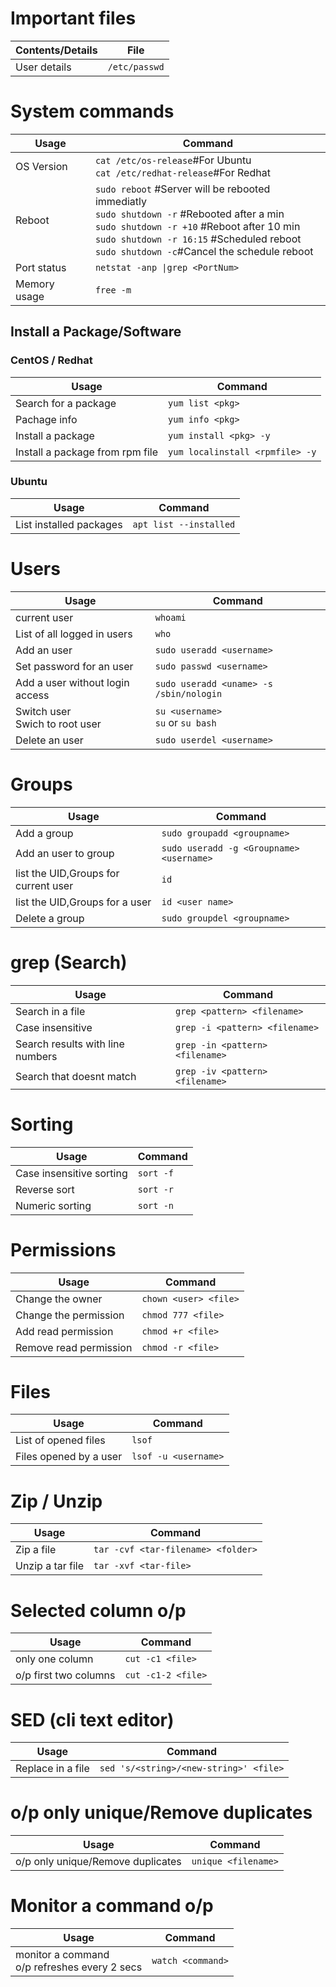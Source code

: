 # Important files
Contents/Details | File
---------------- | ----
User details | `/etc/passwd`

# System commands
Usage | Command
------ | ------
  OS Version | `cat /etc/os-release`#For Ubuntu</br>`cat /etc/redhat-release`#For Redhat
  Reboot | `sudo reboot` #Server will be rebooted immediatly </br>`sudo shutdown -r` #Rebooted after a min </br>`sudo shutdown -r +10` #Reboot after 10 min</br>`sudo shutdown -r 16:15` #Scheduled reboot</br>`sudo shutdown -c`#Cancel the schedule reboot
  Port status | `netstat -anp \|grep <PortNum>`
  Memory usage | `free -m`

## Install a Package/Software
### CentOS / Redhat
Usage | Command
------ | ------
Search for a package | `yum list <pkg>`
Pachage info | `yum info <pkg>`
Install a package | `yum install <pkg> -y`
Install a package from rpm file | `yum localinstall <rpmfile> -y`

### Ubuntu
Usage | Command
------ | ------
List installed packages | `apt list --installed`

# Users
Usage | Command
----- | -------
current user | `whoami`
List of all logged in users | `who`
Add an user | `sudo useradd <username>`
Set password for an user | `sudo passwd <username>`
Add a user without login access | `sudo useradd <uname> -s /sbin/nologin`
Switch user<br />Swich to root user | `su <username>` <br /> `su` or `su bash` 
Delete an user | `sudo userdel <username>`


# Groups
Usage | Command
----- | -------
Add a group | `sudo groupadd <groupname>`
Add an user to group | `sudo useradd -g <Groupname> <username>`
list the UID,Groups for current user | `id`  
list the UID,Groups for a user | `id <user name>`
Delete a group | `sudo groupdel <groupname>`

# grep  (Search)
Usage | Command
----- | -------
Search in a file | `grep <pattern> <filename>`
Case insensitive | `grep -i <pattern> <filename>`
Search results with line numbers | `grep -in <pattern> <filename>`
Search that doesnt match | `grep -iv <pattern> <filename>`

# Sorting
Usage | Command
----- | -------
Case insensitive sorting | `sort -f`
Reverse sort | `sort -r`
Numeric sorting | `sort -n`

# Permissions
Usage | Command
----- | -------
Change the owner | `chown <user> <file>`
Change the permission | `chmod 777 <file>`
Add read permission | `chmod +r <file>`
Remove read permission | `chmod -r <file>`

# Files
Usage | Command
----- | -------
List of opened files | `lsof`
Files opened by a user | `lsof -u <username>`

# Zip / Unzip
Usage | Command
----- | -------
Zip a file | `tar -cvf <tar-filename> <folder>`
Unzip a tar file | `tar -xvf <tar-file>`

# Selected column o/p
Usage | Command
----- | -------
only one column | `cut -c1 <file>`
o/p first two columns | `cut -c1-2 <file>`

# SED (cli text editor)
Usage | Command
----- | -------
Replace in a file | `sed 's/<string>/<new-string>' <file>`

# o/p only unique/Remove duplicates
Usage | Command
----- | -------
o/p only unique/Remove duplicates | `unique <filename>`

# Monitor a command o/p
Usage | Command
----- | -------
monitor a command <br/> o/p refreshes every 2 secs| `watch <command>`
